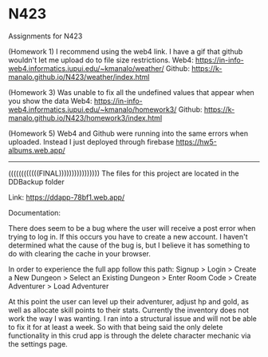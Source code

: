 # N423
Assignments for N423

(Homework 1)
I recommend using the web4 link. I have a gif that github wouldn't let me upload do to file size restrictions.
Web4: https://in-info-web4.informatics.iupui.edu/~kmanalo/weather/
Github: https://k-manalo.github.io/N423/weather/index.html

(Homework 3)
Was unable to fix all the undefined values that appear when you show the data
Web4: https://in-info-web4.informatics.iupui.edu/~kmanalo/homework3/
Github: https://k-manalo.github.io/N423/homework3/index.html

(Homework 5)
Web4 and Github were running into the same errors when uploaded. Instead I just deployed through firebase
https://hw5-albums.web.app/

-------------------------------------------------------------------------------------------------------------------
((((((((((((FINAL))))))))))))))))
The files for this project are located in the DDBackup folder

Link: https://ddapp-78bf1.web.app/

Documentation:

There does seem to be a bug where the user will receive a post error when trying to log in. If this occurs you have to create a new account. I haven't determined what the cause of the bug is, but I believe it has something to do with clearing the cache in your browser.

In order to experience the full app follow this path:
Signup > Login > Create a New Dungeon > Select an Existing Dungeon > Enter Room Code > Create Adventurer > Load Adventurer

At this point the user can level up their adventurer, adjust hp and gold, as well as allocate skill points to their stats.
Currently the inventory does not work the way I was wanting. I ran into a structural issue and will not be able to fix it for at least a week.
So with that being said the only delete functionality in this crud app is through the delete character mechanic via the settings page.

